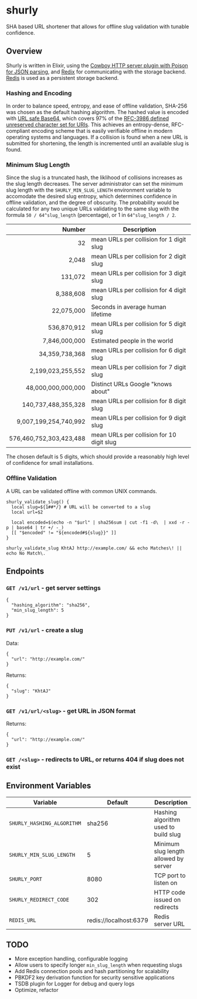 # shurly
SHA based URL shortener that allows for offline slug validation with tunable confidence. 

## Overview
Shurly is written in Elixir, using the [Cowboy HTTP server plugin with Poison for JSON parsing][cowboy-poison], and 
[Redix][redix] for communicating with the storage backend. [Redis][redis] is used as a persistent storage backend.

### Hashing and Encoding
In order to balance speed, entropy, and ease of offline validation, SHA-256 was chosen as the default hashing
algorithm. The hashed value is encoded with [URL safe Base64][RFC4648-5], which covers 97% of the [RFC-3986 defined
unreserved character set for URIs][RFC3986-2.3]. This achieves an entropy-dense, RFC-compliant encoding scheme that
is easily verifiable offline in modern operating systems and languages. If a collision is found when a new URL is
submitted for shortening, the length is incremented until an available slug is found.

### Minimum Slug Length
Since the slug is a truncated hash, the liklihood of collisions increases as the slug length decreases. The server
administrator can set the minimum slug length with the `SHURLY_MIN_SLUG_LENGTH` environment variable to accomodate 
the desired slug entropy, which determines confidence in offline validation, and the degree of obscurity. The 
probability would be calculated for any two unique URLs validating to the same slug with the formula `50 /
64^slug_length` (percentage), or 1 in `64^slug_length / 2`.

| Number                  | Description                               |
|------------------------:|-------------------------------------------|
|                      32 | mean URLs per collision for 1 digit slug  |
|                   2,048 | mean URLs per collision for 2 digit slug  |
|                 131,072 | mean URLs per collision for 3 digit slug  |
|               8,388,608 | mean URLs per collision for 4 digit slug  |
|              22,075,000 | Seconds in average human lifetime         |
|             536,870,912 | mean URLs per collision for 5 digit slug  |
|           7,846,000,000 | Estimated people in the world             |
|          34,359,738,368 | mean URLs per collision for 6 digit slug  |
|       2,199,023,255,552 | mean URLs per collision for 7 digit slug  |
|      48,000,000,000,000 | Distinct URLs Google "knows about"        |
|     140,737,488,355,328 | mean URLs per collision for 8 digit slug  |
|   9,007,199,254,740,992 | mean URLs per collision for 9 digit slug  |
| 576,460,752,303,423,488 | mean URLs per collision for 10 digit slug |

The chosen default is 5 digits, which should provide a reasonably high level of confidence for small installations.

### Offline Validation
A URL can be validated offline with common UNIX commands.
```
shurly_validate_slug() {
  local slug=${1##*/} # URL will be converted to a slug
  local url=$2

  local encoded=$(echo -n "$url" | sha256sum | cut -f1 -d\  | xxd -r -p | base64 | tr +/ -_)
  [[ "$encoded" != "${encoded#${slug}}" ]]
}

shurly_validate_slug KhtAJ http://example.com/ && echo Matches\! || echo No Match\.
```

## Endpoints
### `GET /v1/url` - get server settings
```
{
  "hashing_algorithm": "sha256",
  "min_slug_length": 5
}
```

### `PUT /v1/url` - create a slug
Data:
```
{
  "url": "http://example.com/"
}
```
Returns:
```
{
  "slug": "KhtAJ"
}
```

### `GET /v1/url/<slug>` - get URL in JSON format
Returns:
```
{
  "url": "http://example.com/"
}
```

### `GET /<slug>` - redirects to URL, or returns 404 if slug does not exist

## Environment Variables
| Variable                   | Default                | Description                           |
|----------------------------|------------------------|---------------------------------------|
| `SHURLY_HASHING_ALGORITHM` | sha256                 | Hashing algorithm used to build slug  |
| `SHURLY_MIN_SLUG_LENGTH`   | 5                      | Minimum slug length allowed by server |
| `SHURLY_PORT`              | 8080                   | TCP port to listen on                 |
| `SHURLY_REDIRECT_CODE`     | 302                    | HTTP code issued on redirects         |
| `REDIS_URL`                | redis://localhost:6379 | Redis server URL                      |

## TODO
- More exception handling, configurable logging
- Allow users to specify longer `min_slug_length` when requesting slugs
- Add Redis connection pools and hash partitioning for scalability
- PBKDF2 key derivation function for security sensitive applications
- TSDB plugin for Logger for debug and query logs
- Optimize, refactor

[rfc3986-2.3]: https://datatracker.ietf.org/doc/html/rfc3986#section-2.3
[rfc4648-5]: https://datatracker.ietf.org/doc/html/rfc4648#section-5
[cowboy-poison]: https://dev.to/jonlunsford/elixir-building-a-small-json-endpoint-with-plug-cowboy-and-poison-1826
[cowboy-howto]: https://www.jungledisk.com/blog/2018/03/19/tutorial-a-simple-http-server-in-elixir/
[cowboy-howto-again]: https://medium.com/@jonlunsford/elixir-building-a-small-json-endpoint-with-plug-cowboy-and-poison-f4bb40c23bf6
[redix]: https://github.com/whatyouhide/redix
[redis]: https://redis.io
